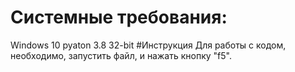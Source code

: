 #  Системные требования:
Windows 10  pyaton 3.8 32-bit
#Инструкция
Для работы с кодом, необходимо, запустить файл, и нажать кнопку "f5".
